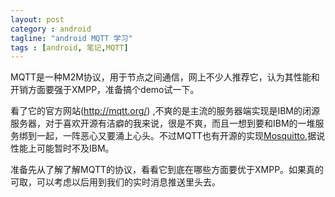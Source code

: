 ```yaml
---
layout: post
category : android
tagline: "android MQTT 学习"
tags : [android, 笔记,MQTT]
---
```

MQTT是一种M2M协议，用于节点之间通信，网上不少人推荐它，认为其性能和开销方面要强于XMPP，准备搞个demo试一下。

看了它的官方网站(http://mqtt.org/) ,不爽的是主流的服务器端实现是IBM的闭源服务器，对于喜欢开源有洁癖的我来说，很是不爽，而且一想到要和IBM的一堆服务绑到一起，一阵恶心又要涌上心头。不过MQTT也有开源的实现[Mosquitto](http://mosquitto.org/),据说性能上可能暂时不及IBM。

准备先从了解了解MQTT的协议，看看它到底在哪些方面要优于XMPP。如果真的可取，可以考虑以后用到我们的实时消息推送里头去。

